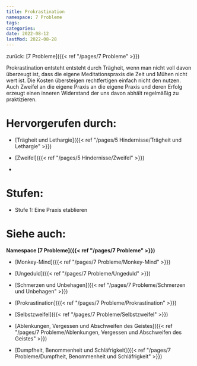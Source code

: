 ```yaml
---
title: Prokrastination
namespace: 7 Probleme
tags:
categories:
date: 2022-08-12
lastMod: 2022-08-28
---
```

zurück: [7 Probleme]({{< ref "/pages/7 Probleme" >}})



Prokrastination entsteht entsteht durch Trägheit, wenn man nicht voll davon überzeugt ist, dass die eigene Meditationspraxis die Zeit und Mühen nicht wert ist. Die Kosten übersteigen rechtfertigen einfach nicht den nutzen. Auch Zweifel an die eigene Praxis an die eigene Praxis und deren Erfolg erzeugt einen inneren Widerstand der uns davon abhält regelmäßig zu praktizieren.



# Hervorgerufen durch:

  + [Trägheit und Lethargie]({{< ref "/pages/5 Hindernisse/Trägheit und Lethargie" >}})

  + [Zweifel]({{< ref "/pages/5 Hindernisse/Zweifel" >}})

  + 

# Stufen:

  + Stufe 1: Eine Praxis etablieren



# Siehe auch:

**Namespace [7 Probleme]({{< ref "/pages/7 Probleme" >}})**

  + [Monkey-Mind]({{< ref "/pages/7 Probleme/Monkey-Mind" >}})

  + [Ungeduld]({{< ref "/pages/7 Probleme/Ungeduld" >}})

  + [Schmerzen und Unbehagen]({{< ref "/pages/7 Probleme/Schmerzen und Unbehagen" >}})

  + [Prokrastination]({{< ref "/pages/7 Probleme/Prokrastination" >}})

  + [Selbstzweifel]({{< ref "/pages/7 Probleme/Selbstzweifel" >}})

  + [Ablenkungen, Vergessen und Abschweifen des Geistes]({{< ref "/pages/7 Probleme/Ablenkungen, Vergessen und Abschweifen des Geistes" >}})

  + [Dumpfheit, Benommenheit und Schläfrigkeit]({{< ref "/pages/7 Probleme/Dumpfheit, Benommenheit und Schläfrigkeit" >}})


